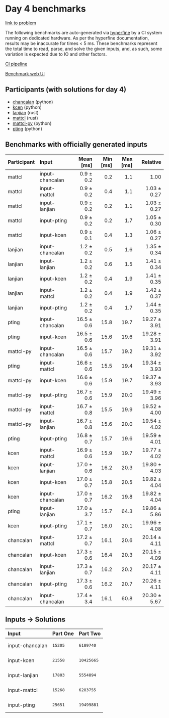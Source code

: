 # Day 4 benchmarks

[link to problem](https://adventofcode.com/2023/day/4)

The following benchmarks are auto-generated via
[hyperfine](https://github.com/sharkdp/hyperfine) by a CI system running on
dedicated hardware. As per the hyperfine documentation, results may be
inaccurate for times < 5 ms. These benchmarks represent the total time to read,
parse, and solve the given inputs, and, as such, some variation is expected due
to IO and other factors.

[CI pipeline](http://ci.papercode.net:8080/teams/main/pipelines/aoc2023)

[Benchmark web UI](https://aoc.ancalagon.black)


## Participants (with solutions for day 4)

- [chancalan](https://github.com/chancalan/aoc2023) (python)
- [kcen](https://github.com/kcen/aoc2023) (python)
- [lanjian](https://github.com/lanjian/aoc-2023) (rust)
- [mattcl](https://github.com/mattcl/aoc2023) (rust)
- [mattcl-py](https://github.com/mattcl/aoc2023-py) (python)
- [pting](https://github.com/pting/aoc2023) (python)


## Benchmarks with officially generated inputs

| Participant | Input | Mean [ms] | Min [ms] | Max [ms] | Relative |
|:---|:---|---:|---:|---:|---:|
| mattcl | input-chancalan | 0.9 ± 0.2 | 0.2 | 1.1 | 1.00 |
| mattcl | input-mattcl | 0.9 ± 0.2 | 0.4 | 1.1 | 1.03 ± 0.27 |
| mattcl | input-lanjian | 0.9 ± 0.2 | 0.2 | 1.1 | 1.03 ± 0.27 |
| mattcl | input-pting | 0.9 ± 0.2 | 0.2 | 1.7 | 1.05 ± 0.30 |
| mattcl | input-kcen | 0.9 ± 0.1 | 0.4 | 1.3 | 1.06 ± 0.27 |
| lanjian | input-chancalan | 1.2 ± 0.2 | 0.5 | 1.6 | 1.35 ± 0.34 |
| lanjian | input-lanjian | 1.2 ± 0.2 | 0.6 | 1.5 | 1.41 ± 0.34 |
| lanjian | input-kcen | 1.2 ± 0.2 | 0.4 | 1.9 | 1.41 ± 0.35 |
| lanjian | input-mattcl | 1.2 ± 0.2 | 0.4 | 1.9 | 1.42 ± 0.37 |
| lanjian | input-pting | 1.2 ± 0.2 | 0.4 | 1.7 | 1.44 ± 0.35 |
| pting | input-chancalan | 16.5 ± 0.6 | 15.8 | 19.7 | 19.27 ± 3.91 |
| pting | input-kcen | 16.5 ± 0.6 | 15.6 | 19.6 | 19.28 ± 3.91 |
| mattcl-py | input-chancalan | 16.5 ± 0.6 | 15.7 | 19.2 | 19.31 ± 3.92 |
| pting | input-mattcl | 16.6 ± 0.6 | 15.5 | 19.4 | 19.34 ± 3.93 |
| mattcl-py | input-kcen | 16.6 ± 0.6 | 15.9 | 19.7 | 19.37 ± 3.93 |
| mattcl-py | input-pting | 16.7 ± 0.6 | 15.9 | 20.0 | 19.49 ± 3.96 |
| mattcl-py | input-mattcl | 16.7 ± 0.8 | 15.5 | 19.9 | 19.52 ± 4.00 |
| mattcl-py | input-lanjian | 16.7 ± 0.8 | 15.6 | 20.0 | 19.54 ± 4.02 |
| pting | input-pting | 16.8 ± 0.7 | 15.7 | 19.6 | 19.59 ± 4.01 |
| kcen | input-mattcl | 16.9 ± 0.6 | 15.9 | 19.7 | 19.77 ± 4.02 |
| kcen | input-lanjian | 17.0 ± 0.6 | 16.2 | 20.3 | 19.80 ± 4.03 |
| kcen | input-kcen | 17.0 ± 0.7 | 15.8 | 20.5 | 19.82 ± 4.04 |
| kcen | input-chancalan | 17.0 ± 0.7 | 16.2 | 19.8 | 19.82 ± 4.04 |
| pting | input-lanjian | 17.0 ± 3.7 | 15.7 | 64.3 | 19.86 ± 5.86 |
| kcen | input-pting | 17.1 ± 0.7 | 16.0 | 20.1 | 19.96 ± 4.08 |
| chancalan | input-mattcl | 17.2 ± 0.7 | 16.1 | 20.6 | 20.14 ± 4.11 |
| chancalan | input-kcen | 17.3 ± 0.6 | 16.4 | 20.3 | 20.15 ± 4.09 |
| chancalan | input-lanjian | 17.3 ± 0.7 | 16.2 | 20.2 | 20.17 ± 4.11 |
| chancalan | input-pting | 17.3 ± 0.6 | 16.2 | 20.7 | 20.26 ± 4.11 |
| chancalan | input-chancalan | 17.4 ± 3.4 | 16.1 | 60.8 | 20.30 ± 5.67 |


## Inputs -> Solutions

| Input | Part One | Part Two |
|:---|:---|:---|
|input-chancalan|<pre>15205</pre>|<pre>6189740</pre>|
|input-kcen|<pre>21558</pre>|<pre>10425665</pre>|
|input-lanjian|<pre>17803</pre>|<pre>5554894</pre>|
|input-mattcl|<pre>15268</pre>|<pre>6283755</pre>|
|input-pting|<pre>25651</pre>|<pre>19499881</pre>|